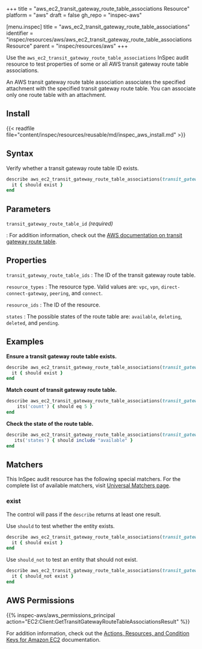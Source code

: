 +++
title = "aws_ec2_transit_gateway_route_table_associations Resource"
platform = "aws"
draft = false
gh_repo = "inspec-aws"

[menu.inspec]
title = "aws_ec2_transit_gateway_route_table_associations"
identifier = "inspec/resources/aws/aws_ec2_transit_gateway_route_table_associations Resource"
parent = "inspec/resources/aws"
+++

Use the `aws_ec2_transit_gateway_route_table_associations` InSpec audit resource to test properties of some or all AWS transit gateway route table associations.

An AWS transit gateway route table association associates the specified attachment with the specified transit gateway route table. You can associate only one route table with an attachment.

## Install

{{< readfile file="content/inspec/resources/reusable/md/inspec_aws_install.md" >}}

## Syntax

Verify whether a transit gateway route table ID exists.

```ruby
describe aws_ec2_transit_gateway_route_table_associations(transit_gateway_route_table_id: 'TRANSIT_GATEWAY_ROUTE_TABLE_ID') do
  it { should exist }
end
```

## Parameters

`transit_gateway_route_table_id` _(required)_

: For addition information, check out the [AWS documentation on transit gateway route table](https://docs.aws.amazon.com/AWSCloudFormation/latest/UserGuide/aws-resource-ec2-transitgatewayroutetableassociation.html).

## Properties

`transit_gateway_route_table_ids`
: The ID of the transit gateway route table.

`resource_types`
: The resource type. Valid values are: `vpc`, `vpn`, `direct-connect-gateway`, `peering`, and `connect`.

`resource_ids`
: The ID of the resource.

`states`
: The possible states of the route table are: `available`, `deleting`, `deleted`, and `pending`.

## Examples

**Ensure a transit gateway route table exists.**

```ruby
describe aws_ec2_transit_gateway_route_table_associations(transit_gateway_route_table_id: 'TRANSIT_GATEWAY_ROUTE_TABLE_ID') do
  it { should exist }
end
```

**Match count of transit gateway route table.**

```ruby
describe aws_ec2_transit_gateway_route_table_associations(transit_gateway_route_table_id: 'TRANSIT_GATEWAY_ROUTE_TABLE_ID') do
    its('count') { should eq 5 }
end
```

**Check the state of the route table.**

```ruby
describe aws_ec2_transit_gateway_route_table_associations(transit_gateway_route_table_id: 'TRANSIT_GATEWAY_ROUTE_TABLE_ID') do
   its('states') { should include "available" }
end
```

## Matchers

This InSpec audit resource has the following special matchers. For the complete list of available matchers, visit [Universal Matchers page](https://www.inspec.io/docs/reference/matchers/).

### exist

The control will pass if the `describe` returns at least one result.

Use `should` to test whether the entity exists.

```ruby
describe aws_ec2_transit_gateway_route_table_associations(transit_gateway_route_table_id: 'TRANSIT_GATEWAY_ROUTE_TABLE_ID') do
  it { should exist }
end
```

Use `should_not` to test an entity that should not exist.

```ruby
describe aws_ec2_transit_gateway_route_table_associations(transit_gateway_route_table_id: 'TRANSIT_GATEWAY_ROUTE_TABLE_ID') do
  it { should_not exist }
end
```

## AWS Permissions

{{% inspec-aws/aws_permissions_principal action="EC2:Client:GetTransitGatewayRouteTableAssociationsResult" %}}

For addition information, check out the [Actions, Resources, and Condition Keys for Amazon EC2](https://docs.aws.amazon.com/IAM/latest/UserGuide/list_amazonec2.html) documentation.
